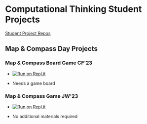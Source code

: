 # Computational Thinking Student Projects

[Student Project Repos](https://github.com/athenian-ct-projects)

## Map & Compass Day Projects

### Map & Compass Board Game CF'23
* [![Run on Repl.it](https://repl.it/badge/github/athenian-ct-projects/Map-Compass-Board-Game-CF)](https://repl.it/github/athenian-ct-projects/Map-Compass-Board-Game-CF)

* Needs a game board

### Map & Compass Game JW'23 
* [![Run on Repl.it](https://repl.it/badge/github/athenian-ct-projects/Map-Compass-Game-JW)](https://repl.it/github/athenian-ct-projects/Map-Compass-Game-JW)

* No additional materials required
